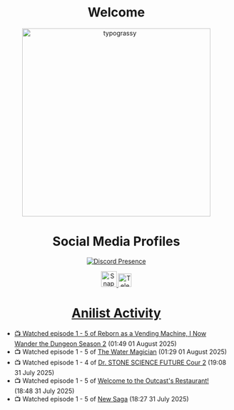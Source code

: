 <div align="center">

# Welcome
<a href="https://github.com/kawarimidoll/typograssy">
    <img alt="typograssy" src="https://typograssy.deno.dev/api?text=%E3%82%88%E3%81%86%E3%81%93%E3%81%9D%E3%81%BF%E3%81%AA%E3%81%95%E3%82%93%20-%20Sheby--&&l0=none&l1=82d9d0&l2=027353&l3=038c4c&l4=01402e&bg=none&frame=none&speed=100&comment=" width="421.99">
</a>

</div>

<div align="center">

# Social Media Profiles

[![Discord Presence](https://lanyard.cnrad.dev/api/612532963938271232)](https://discord.com/users/612532963938271232)


<a href="https://www.snapchat.com/add/a.sheby" title="Snapchat Profile">
    <img src="https://www.freepnglogos.com/uploads/snapchat-logo-png-0.png" width="35" alt="Snapchat Logo" />


<a href="https://t.me/ASheby" title="Telegram Profile">
    <img src="https://www.freepnglogos.com/uploads/telegram-logo-png-0.png" width="30" alt="Telegram Logo" />


</div>

<div align="center">

# Anilist Activity

</div>

<!-- ANILIST_ACTIVITY:start -->

-   📺 Watched episode 1 - 5 of [Reborn as a Vending Machine, I Now Wander the Dungeon Season 2](https://anilist.co/anime/169440) (01:49 01 August 2025)
-   📺 Watched episode 1 - 5 of [The Water Magician](https://anilist.co/anime/186052) (01:29 01 August 2025)
-   📺 Watched episode 1 - 4 of [Dr. STONE SCIENCE FUTURE Cour 2](https://anilist.co/anime/189117) (19:08 31 July 2025)
-   📺 Watched episode 1 - 5 of [Welcome to the Outcast's Restaurant!](https://anilist.co/anime/185544) (18:48 31 July 2025)
-   📺 Watched episode 1 - 5 of [New Saga](https://anilist.co/anime/155838) (18:27 31 July 2025)

<!-- ANILIST_ACTIVITY:end -->
